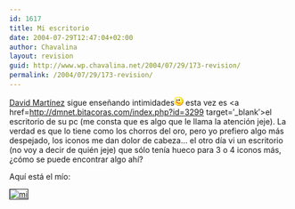 ```yaml
---
id: 1617
title: Mi escritorio
date: 2004-07-29T12:47:04+02:00
author: Chavalina
layout: revision
guid: http://www.wp.chavalina.net/2004/07/29/173-revision/
permalink: /2004/07/29/173-revision/
---
```

<a href=http://dmnet.bitacoras.com/ target=′_blank′>David Martínez</a> sigue enseñando intimidades![emo](/imagenes/emoticonos/guino.gif) esta vez es <a href=http://dmnet.bitacoras.com/index.php?id=3299 target=′_blank′>el escritorio de su pc</a> (me consta que es algo que le llama la atención jeje). La verdad es que lo tiene como los chorros del oro, pero yo prefiero algo más despejado, los iconos me dan dolor de cabeza… el otro día vi un escritorio (no voy a decir de quién jeje) que sólo tenía hueco para 3 o 4 iconos más, ¿cómo se puede encontrar algo ahí?

Aquí está el mío:

<a href=http://www.chavalina.net/imagenes/fotos/escritorio.jpg target=′_blank′><img src="http://www.chavalina.net/imagenes/fotos/thumbs/escritorio.jpg" border="1" alt=mi escritorio></a>